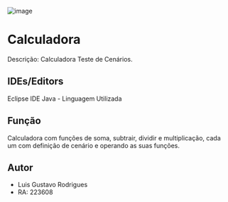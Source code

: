 ![image](https://github.com/LuuissG/Calculadora/assets/128866077/8e96400c-8574-4270-9c3c-500e4f7ead81)
# Calculadora

Descrição: Calculadora Teste de Cenários.

## IDEs/Editors
Eclipse IDE
Java - Linguagem Utilizada


## Função
Calculadora com funções de soma, subtrair, dividir e multiplicação, cada um com definição de cenário e operando as suas funções.

## Autor
- Luis Gustavo Rodrigues
- RA: 223608
